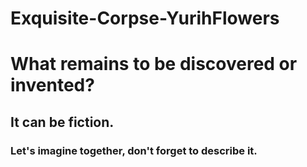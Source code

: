 # Exquisite-Corpse-YurihFlowers

# What remains to be discovered or invented?  
## It can be fiction.  
### Let's imagine together, don't forget to describe it.  
  

